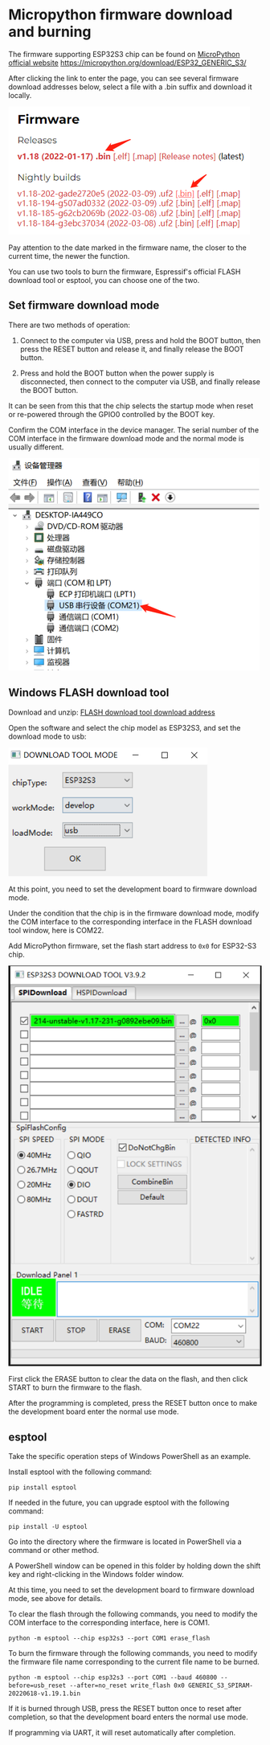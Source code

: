 # Micropython firmware download and burning

The firmware supporting ESP32S3 chip can be found on [MicroPython official website](https://micropython.org/) https://micropython.org/download/ESP32_GENERIC_S3/

After clicking the link to enter the page, you can see several firmware download addresses below, select a file with a .bin suffix and download it locally.

![](../assets/images/Micropython_operating_env_6.png)

Pay attention to the date marked in the firmware name, the closer to the current time, the newer the function.

You can use two tools to burn the firmware, Espressif's official FLASH download tool or esptool, you can choose one of the two.

## Set firmware download mode

There are two methods of operation:

1. Connect to the computer via USB, press and hold the BOOT button, then press the RESET button and release it, and finally release the BOOT button.

2. Press and hold the BOOT button when the power supply is disconnected, then connect to the computer via USB, and finally release the BOOT button.

It can be seen from this that the chip selects the startup mode when reset or re-powered through the GPIO0 controlled by the BOOT key.

Confirm the COM interface in the device manager. The serial number of the COM interface in the firmware download mode and the normal mode is usually different.

![](../assets/images/Micropython_operating_env_5.png)

## Windows FLASH download tool

Download and unzip: [FLASH download tool download address](https://www.espressif.com/zh-hans/support/download/other-tools)

Open the software and select the chip model as ESP32S3, and set the download mode to usb:

![](../assets/images/Micropython_operating_env_7.png)

At this point, you need to set the development board to firmware download mode.

Under the condition that the chip is in the firmware download mode, modify the COM interface to the corresponding interface in the FLASH download tool window, here is COM22.

Add MicroPython firmware, set the flash start address to `0x0` for ESP32-S3 chip.

![](../assets/images/Micropython_operating_env_8.png)

First click the ERASE button to clear the data on the flash, and then click START to burn the firmware to the flash.

After the programming is completed, press the RESET button once to make the development board enter the normal use mode.

## esptool

Take the specific operation steps of Windows PowerShell as an example.

Install esptool with the following command:

```shell
pip install esptool
```

If needed in the future, you can upgrade esptool with the following command:

```shell
pip install -U esptool
```

Go into the directory where the firmware is located in PowerShell via a command or other method.

A PowerShell window can be opened in this folder by holding down the shift key and right-clicking in the Windows folder window.

At this time, you need to set the development board to firmware download mode, see above for details.

To clear the flash through the following commands, you need to modify the COM interface to the corresponding interface, here is COM1.

```shell
python -m esptool --chip esp32s3 --port COM1 erase_flash
```

To burn the firmware through the following commands, you need to modify the firmware file name corresponding to the current file name to be burned.

```shell
python -m esptool --chip esp32s3 --port COM1 --baud 460800 --before=usb_reset --after=no_reset write_flash 0x0 GENERIC_S3_SPIRAM-20220618-v1.19.1.bin
```

If it is burned through USB, press the RESET button once to reset after completion, so that the development board enters the normal use mode.

If programming via UART, it will reset automatically after completion.